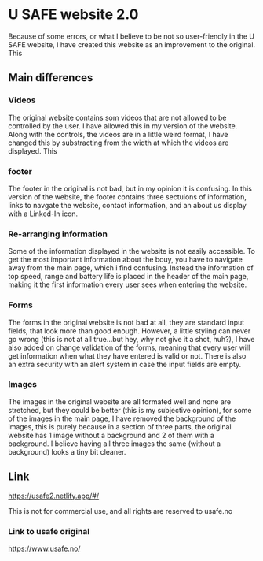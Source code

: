# U SAFE website 2.0
Because of some errors, or what I believe to be not so user-friendly in the U SAFE website, I have created this website as an improvement to the original. This

## Main differences
### Videos
The original website contains som videos that are not allowed to be controlled by the user. I have allowed this in my version of the website. Along with the controls, the videos are in a little weird format, I have changed this by substracting from the width at which the videos are displayed. This

### footer
The footer in the original is not bad, but in my opinion it is confusing. In this version of the website, the footer contains three sectuions of information, links to navgate the website, contact information, and an about us display with a Linked-In icon.

### Re-arranging information
Some of the information displayed in the website is not easily accessible. To get the most important information about the bouy, you have to navigate away from the main page, which i find confusing. Instead the information of top speed, range and battery life is placed in the header of the main page, making it the first information every user sees when entering the website. 


### Forms
The forms in the original website is not bad at all, they are standard input fields, that look more than good enough. However, a little styling can never go wrong (this is not at all true...but hey, why not give it a shot, huh?), I have also added on change validation of the forms, meaning that every user will get information when what they have entered is valid or not. There is also an extra security with an alert system in case the input fields are empty. 

### Images
The images in the original website are all formated well and none are stretched, but they could be better (this is my subjective opinion), for some of the images in the main page, I have removed the background of the images, this is purely because in a section of three parts, the original website has 1 image without a background and 2 of them with a background. I believe having all three images the same (without a background) looks a tiny bit cleaner. 


## Link

https://usafe2.netlify.app/#/

This is not for commercial use, and all rights are reserved to usafe.no

### Link to usafe original

https://www.usafe.no/


 